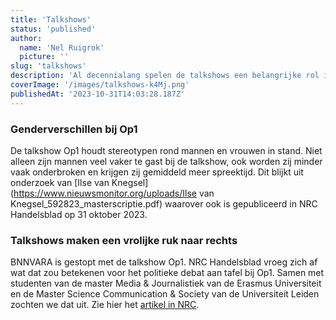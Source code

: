 ```yaml
---
title: 'Talkshows'
status: 'published'
author:
  name: 'Nel Ruigrok'
  picture: ''
slug: 'talkshows'
description: 'Al decennialang spelen de talkshows een belangrijke rol in Nederland. Barend & Van Dorp wordt gezien als de eerste succesvolle talkshow. Vele shows volgden, zowel op de publieke omroep als bij de commerciele omroepen. Sinds 2015 doen we onderzoek naar verschillende talkshows en hun invloed op het publieke debat. Dit doen we vooral in samenwerking met de studenten van de master Media & Journalistiek van de Erasmus Universiteit.'
coverImage: '/images/talkshows-k4Mj.png'
publishedAt: '2023-10-31T14:03:28.187Z'
---
```


### Genderverschillen bij Op1

De talkshow Op1 houdt stereotypen rond mannen en vrouwen in stand. Niet alleen zijn mannen veel vaker te gast bij de talkshow, ook worden zij minder vaak onderbroken en krijgen zij gemiddeld meer spreektijd. Dit blijkt uit onderzoek van [Ilse van Knegsel](https://www.nieuwsmonitor.org/uploads/Ilse van Knegsel_592823_masterscriptie.pdf) waarover ook is gepubliceerd in NRC Handelsblad op 31 oktober 2023.

### Talkshows maken een vrolijke ruk naar rechts

BNNVARA is gestopt met de talkshow Op1. NRC Handelsblad vroeg zich af wat dat zou betekenen voor het politieke debat aan tafel bij Op1. Samen met studenten van de master Media & Journalistiek van de Erasmus Universiteit en de Master Science Communication & Society van de Universiteit Leiden zochten we dat uit. Zie hier het [artikel in NRC](https://www.nieuwsmonitor.org/uploads/op1-een-ruk-naar-vrolijk-rechts_nrc.pdf).

